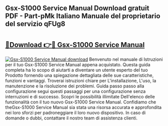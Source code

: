 ## Gsx-S1000 Service Manual Download gratuit PDF - Part-pMk Italiano Manuale del proprietario del servizio qFUg8

# <h2><a href="http://dfafe5.blite.top/?on=Gsx-S1000+Service+Manual">🔗Download 👉🔴 Gsx-S1000 Service Manual</a></h2>

[![Gsx-S1000 Service Manual download](https://i.imgur.com/lujVjoI.png)](http://dfafe5.blite.top/?on=Gsx-S1000+Service+Manual)
Benvenuto nel manuale di Istruzioni per il tuo Gsx-S1000 Service Manual appena acquistato. Questa guida completa ha lo scopo di aiutarti a diventare un utente esperto del tuo Prodotto fornendo una spiegazione dettagliata delle sue caratteristiche, funzioni e vantaggi. Troverai istruzioni chiare per L'installazione, L'uso, la manutenzione e la risoluzione dei problemi. Guida passo passo alla configurazione segui questi passaggi per una configurazione senza interruzioni e di successo. Scopri le possibilità illimitate Dell'elenco delle funzionalità con il tuo nuovo Gsx-S1000 Service Manual. Confidiamo che theGsx-S1000 Service Manual sia stata una risorsa accurata e approfondita nei loro sforzi per padroneggiare il loro nuovo dispositivo. In caso di domande o dubbi, contattare il nostro team di assistenza clienti.

